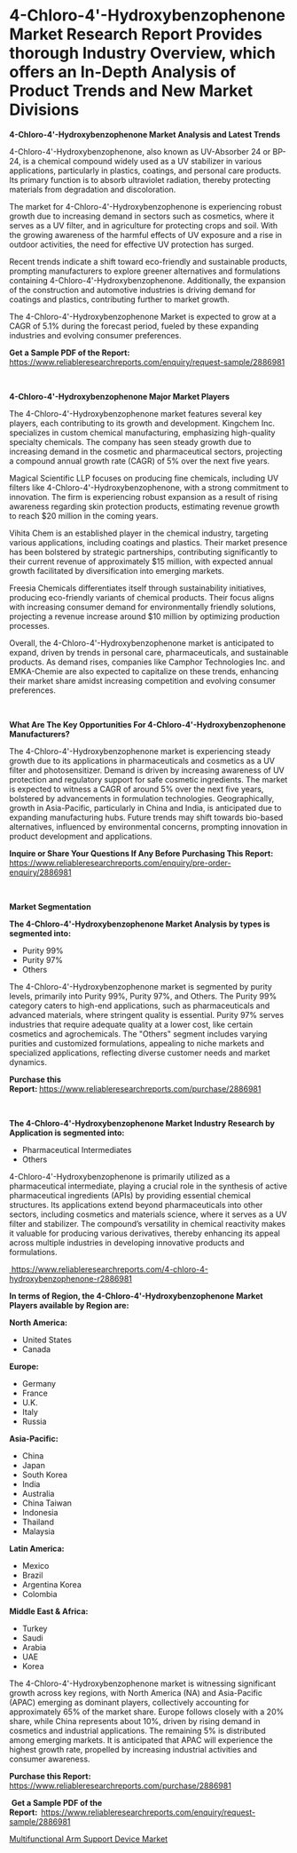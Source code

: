 <p><h1>4-Chloro-4'-Hydroxybenzophenone Market Research Report Provides thorough Industry Overview, which offers an In-Depth Analysis of Product Trends and New Market Divisions</h1></p><p><strong>4-Chloro-4'-Hydroxybenzophenone Market Analysis and Latest Trends</strong></p>
<p><p>4-Chloro-4'-Hydroxybenzophenone, also known as UV-Absorber 24 or BP-24, is a chemical compound widely used as a UV stabilizer in various applications, particularly in plastics, coatings, and personal care products. Its primary function is to absorb ultraviolet radiation, thereby protecting materials from degradation and discoloration.</p><p>The market for 4-Chloro-4'-Hydroxybenzophenone is experiencing robust growth due to increasing demand in sectors such as cosmetics, where it serves as a UV filter, and in agriculture for protecting crops and soil. With the growing awareness of the harmful effects of UV exposure and a rise in outdoor activities, the need for effective UV protection has surged.</p><p>Recent trends indicate a shift toward eco-friendly and sustainable products, prompting manufacturers to explore greener alternatives and formulations containing 4-Chloro-4'-Hydroxybenzophenone. Additionally, the expansion of the construction and automotive industries is driving demand for coatings and plastics, contributing further to market growth.</p><p>The 4-Chloro-4'-Hydroxybenzophenone Market is expected to grow at a CAGR of 5.1% during the forecast period, fueled by these expanding industries and evolving consumer preferences.</p></p>
<p><strong>Get a Sample PDF of the Report:&nbsp;</strong> <a href="https://www.reliableresearchreports.com/enquiry/request-sample/2886981?utm_campaign=3105&utm_medium=2&utm_source=Github&utm_content=ia&utm_term=13032025&utm_id=4-chloro-4-hydroxybenzophenone">https://www.reliableresearchreports.com/enquiry/request-sample/2886981</a></p>
<p>&nbsp;</p>
<p><strong>4-Chloro-4'-Hydroxybenzophenone Major Market Players</strong></p>
<p><p>The 4-Chloro-4'-Hydroxybenzophenone market features several key players, each contributing to its growth and development. Kingchem Inc. specializes in custom chemical manufacturing, emphasizing high-quality specialty chemicals. The company has seen steady growth due to increasing demand in the cosmetic and pharmaceutical sectors, projecting a compound annual growth rate (CAGR) of 5% over the next five years.</p><p>Magical Scientific LLP focuses on producing fine chemicals, including UV filters like 4-Chloro-4'-Hydroxybenzophenone, with a strong commitment to innovation. The firm is experiencing robust expansion as a result of rising awareness regarding skin protection products, estimating revenue growth to reach $20 million in the coming years.</p><p>Vihita Chem is an established player in the chemical industry, targeting various applications, including coatings and plastics. Their market presence has been bolstered by strategic partnerships, contributing significantly to their current revenue of approximately $15 million, with expected annual growth facilitated by diversification into emerging markets.</p><p>Freesia Chemicals differentiates itself through sustainability initiatives, producing eco-friendly variants of chemical products. Their focus aligns with increasing consumer demand for environmentally friendly solutions, projecting a revenue increase around $10 million by optimizing production processes.</p><p>Overall, the 4-Chloro-4'-Hydroxybenzophenone market is anticipated to expand, driven by trends in personal care, pharmaceuticals, and sustainable products. As demand rises, companies like Camphor Technologies Inc. and EMKA-Chemie are also expected to capitalize on these trends, enhancing their market share amidst increasing competition and evolving consumer preferences.</p></p>
<p>&nbsp;</p>
<p><strong>What Are The Key Opportunities For 4-Chloro-4'-Hydroxybenzophenone Manufacturers?</strong></p>
<p><p>The 4-Chloro-4'-Hydroxybenzophenone market is experiencing steady growth due to its applications in pharmaceuticals and cosmetics as a UV filter and photosensitizer. Demand is driven by increasing awareness of UV protection and regulatory support for safe cosmetic ingredients. The market is expected to witness a CAGR of around 5% over the next five years, bolstered by advancements in formulation technologies. Geographically, growth in Asia-Pacific, particularly in China and India, is anticipated due to expanding manufacturing hubs. Future trends may shift towards bio-based alternatives, influenced by environmental concerns, prompting innovation in product development and applications.</p></p>
<p><strong>Inquire or Share Your Questions If Any Before Purchasing This Report:</strong> <a href="https://www.reliableresearchreports.com/enquiry/pre-order-enquiry/2886981?utm_campaign=3105&utm_medium=2&utm_source=Github&utm_content=ia&utm_term=13032025&utm_id=4-chloro-4-hydroxybenzophenone">https://www.reliableresearchreports.com/enquiry/pre-order-enquiry/2886981</a></p>
<p>&nbsp;</p>
<p><strong>Market Segmentation</strong></p>
<p><strong>The 4-Chloro-4'-Hydroxybenzophenone Market Analysis by types is segmented into:</strong></p>
<p><ul><li>Purity 99%</li><li>Purity 97%</li><li>Others</li></ul></p>
<p><p>The 4-Chloro-4'-Hydroxybenzophenone market is segmented by purity levels, primarily into Purity 99%, Purity 97%, and Others. The Purity 99% category caters to high-end applications, such as pharmaceuticals and advanced materials, where stringent quality is essential. Purity 97% serves industries that require adequate quality at a lower cost, like certain cosmetics and agrochemicals. The "Others" segment includes varying purities and customized formulations, appealing to niche markets and specialized applications, reflecting diverse customer needs and market dynamics.</p></p>
<p><strong>Purchase this Report:&nbsp;</strong><a href="https://www.reliableresearchreports.com/purchase/2886981?utm_campaign=3105&utm_medium=2&utm_source=Github&utm_content=ia&utm_term=13032025&utm_id=4-chloro-4-hydroxybenzophenone">https://www.reliableresearchreports.com/purchase/2886981</a></p>
<p>&nbsp;</p>
<p><strong>The 4-Chloro-4'-Hydroxybenzophenone Market Industry Research by Application is segmented into:</strong></p>
<p><ul><li>Pharmaceutical Intermediates</li><li>Others</li></ul></p>
<p><p>4-Chloro-4'-Hydroxybenzophenone is primarily utilized as a pharmaceutical intermediate, playing a crucial role in the synthesis of active pharmaceutical ingredients (APIs) by providing essential chemical structures. Its applications extend beyond pharmaceuticals into other sectors, including cosmetics and materials science, where it serves as a UV filter and stabilizer. The compound’s versatility in chemical reactivity makes it valuable for producing various derivatives, thereby enhancing its appeal across multiple industries in developing innovative products and formulations.</p></p>
<p><a href="https://www.reliableresearchreports.com/4-chloro-4-hydroxybenzophenone-r2886981?utm_campaign=3105&utm_medium=2&utm_source=Github&utm_content=ia&utm_term=13032025&utm_id=4-chloro-4-hydroxybenzophenone">&nbsp;https://www.reliableresearchreports.com/4-chloro-4-hydroxybenzophenone-r2886981</a></p>
<p><strong>In terms of Region, the 4-Chloro-4'-Hydroxybenzophenone Market Players available by Region are:</strong></p>
<p>
    <p> <strong> North America: </strong>
        <ul>
            <li>United States</li>
            <li>Canada</li>
        </ul>
        </p> 
    <p> <strong> Europe: </strong>
        <ul>
            <li>Germany</li>
            <li>France</li>
            <li>U.K.</li>
            <li>Italy</li>
            <li>Russia</li>
        </ul>
        </p> 
    <p> <strong> Asia-Pacific: </strong>
        <ul>
            <li>China</li>
            <li>Japan</li>
            <li>South Korea</li>
            <li>India</li>
            <li>Australia</li>
            <li>China Taiwan</li>
            <li>Indonesia</li>
            <li>Thailand</li>
            <li>Malaysia</li>
        </ul>
        </p> 
    <p> <strong> Latin America: </strong>
        <ul>
            <li>Mexico</li>
            <li>Brazil</li>
            <li>Argentina Korea</li>
            <li>Colombia</li>
        </ul>
        </p> 
    <p> <strong> Middle East & Africa: </strong>
        <ul>
            <li>Turkey</li>
            <li>Saudi</li>
            <li>Arabia</li>
            <li>UAE</li>
            <li>Korea</li>
        </ul>
    </p>
    </p>
<p><p>The 4-Chloro-4'-Hydroxybenzophenone market is witnessing significant growth across key regions, with North America (NA) and Asia-Pacific (APAC) emerging as dominant players, collectively accounting for approximately 65% of the market share. Europe follows closely with a 20% share, while China represents about 10%, driven by rising demand in cosmetics and industrial applications. The remaining 5% is distributed among emerging markets. It is anticipated that APAC will experience the highest growth rate, propelled by increasing industrial activities and consumer awareness.</p></p>
<p><strong>Purchase this Report: </strong><a href="https://www.reliableresearchreports.com/purchase/2886981?utm_campaign=3105&utm_medium=2&utm_source=Github&utm_content=ia&utm_term=13032025&utm_id=4-chloro-4-hydroxybenzophenone">https://www.reliableresearchreports.com/purchase/2886981</a></p>
<p>&nbsp;<strong>Get a Sample PDF of the Report:&nbsp;&nbsp;</strong><a href="https://www.reliableresearchreports.com/enquiry/request-sample/2886981?utm_campaign=3105&utm_medium=2&utm_source=Github&utm_content=ia&utm_term=13032025&utm_id=4-chloro-4-hydroxybenzophenone">https://www.reliableresearchreports.com/enquiry/request-sample/2886981</a></p>
<p><strong></strong></p>
<p><p><a href="https://github.com/micbotam/Market-Research-Report-List-1/blob/main/multifunctional-arm-support-device-market.md?utm_campaign=3105&utm_medium=2&utm_source=Github&utm_content=ia&utm_term=13032025&utm_id=4-chloro-4-hydroxybenzophenone">Multifunctional Arm Support Device Market</a></p></p>